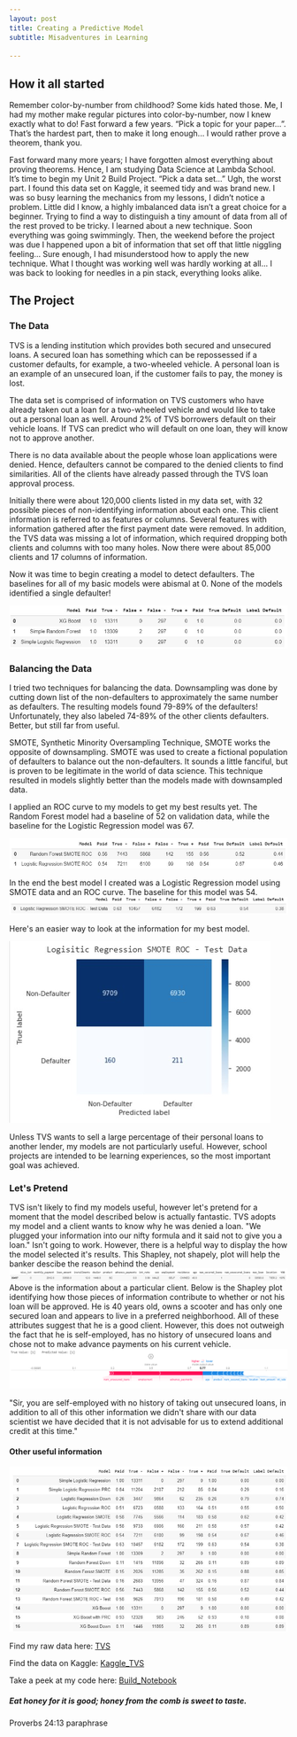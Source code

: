 ```yaml
---
layout: post
title: Creating a Predictive Model
subtitle: Misadventures in Learning

---
```

## How it all started


Remember color-by-number from childhood? Some kids hated those. Me, I had my mother make regular pictures into color-by-number, now I knew exactly what to do! Fast forward a few years. “Pick a topic for your paper…”. That’s the hardest part, then to make it long enough... I would rather prove a theorem, thank you.

Fast forward many more years; I have forgotten almost everything about proving theorems. Hence, I am studying Data Science at Lambda School. It’s time to begin my Unit 2 Build Project. “Pick a data set…” Ugh, the worst part. I found this data set on Kaggle, it seemed tidy and was brand new. I was so busy learning the mechanics from my lessons, I didn’t notice a problem. Little did I know, a highly imbalanced data isn’t a great choice for a beginner. Trying to find a way to distinguish a tiny amount of data from all of the rest proved to be tricky. I learned about a new technique. Soon everything was going swimmingly. Then, the weekend before the project was due I happened upon a bit of information that set off that little niggling feeling… Sure enough, I had misunderstood how to apply the new technique. What I thought was working well was hardly working at all… I was back to looking for needles in a pin stack, everything looks alike.

## The Project
### The Data

TVS is a lending institution which provides both secured and unsecured loans. A secured loan has something which can be repossessed if a customer defaults, for example, a two-wheeled vehicle. A personal loan is an example of an unsecured loan, if the customer fails to pay, the money is lost.

The data set is comprised of information on TVS customers who have already taken out a loan for a two-wheeled vehicle and would like to take out a personal loan as well. Around 2% of TVS borrowers default on their vehicle loans. If TVS can predict who will default on one loan, they will know not to approve another.

There is no data available about the people whose loan applications were denied. Hence, defaulters cannot be compared to the denied clients to find similarities. All of the clients have already passed through the TVS loan approval process.

Initially there were about 120,000 clients listed in my data set, with 32 possible pieces of non-identifying information about each one. This client information is referred to as features or columns. Several features with information gathered after the first payment date were removed. In addition, the TVS data was missing a lot of information, which required dropping both clients and columns with too many holes. Now there were about 85,000 clients and 17 columns of information.

Now it was time to begin creating a model to detect defaulters. The baselines for all of my basic models were abismal at 0. None of the models identified a single defaulter!

![Simple_Models](https://raw.githubusercontent.com/SaraWestWA/SaraWestWA.github.io/master/assets/img/Unit%202%20Simple%20Models.jpg)

### Balancing the Data
I tried two techniques for balancing the data. Downsampling was done by cutting down list of the non-defaulters to approximately the same number as defaulters. The resulting models found 79-89% of the defaulters! Unfortunately, they also labeled 74-89% of the other clients defaulters. Better, but still far from useful.

SMOTE, Synthetic Minority Oversampling Technique, SMOTE works the opposite of downsampling. SMOTE was used to create a fictional population of defaulters to balance out the non-defaulters. It sounds a little fanciful, but is proven to be legitimate in the world of data science. This technique resulted in models slightly better than the models made with downsampled data.

I applied an ROC curve to my models to get my best results yet. The Random Forest model had a baseline of 52 on validation data, while the baseline for the Logistic Regression model was 67.

![Val_Model](https://raw.githubusercontent.com/SaraWestWA/SaraWestWA.github.io/master/assets/img/Unit%202%20Best%20Validation%20Models.jpg)



In the end the best model I created was a Logistic Regression model using SMOTE data and an ROC curve. The baseline for this model was 54.
![Best_Model](https://raw.githubusercontent.com/SaraWestWA/SaraWestWA.github.io/master/assets/img/Unit%202%20Best%20Model.jpg)

Here's an easier way to look at the information for my best model.

![Best_CM](https://raw.githubusercontent.com/SaraWestWA/SaraWestWA.github.io/master/assets/img/Best%20Model%20Confusion%20Matrix.jpg)

Unless TVS wants to sell a large percentage of their personal loans to another lender, my models are not particularly useful. However, school projects are intended to be learning experiences, so the most important goal was achieved.

### Let's Pretend
TVS isn't likely to find my models useful, however let's pretend for a moment that the model described below is actually fantastic. TVS adopts my model and a client wants to know why he was denied a loan. "We plugged your information into our nifty formula and it said not to give you a loan." Isn't going to work. However, there is a helpful way to display the how the model selected it's results. This Shapley, not shapely, plot will help the banker descibe the reason behind the denial.
![Borrower](https://raw.githubusercontent.com/SaraWestWA/SaraWestWA.github.io/master/assets/img/Unit%202%20Shapley%20Row.png)
Above is the information about a particular client. Below is the Shapley plot identifying how those pieces of information contribute to whether or not his loan will be approved. He is 40 years old, owns a scooter and has only one secured loan and appears to live in a preferred neighborhood. All of these attributes suggest that he is a good client. However, this does not outweigh the fact that he is self-employed, has no history of unsecured loans and chose not to make advance payments on his current vehicle.
![Shapley_TP](https://raw.githubusercontent.com/SaraWestWA/SaraWestWA.github.io/master/assets/img/Unit%202%20Shapley%20TP.png)

"Sir, you are self-employed with no history of taking out unsecured loans, in addition to all of this other information we didn't share with our data scientist we have decided that it is not advisable for us to extend additional credit at this time."



#### Other useful information

![All_Models](https://raw.githubusercontent.com/SaraWestWA/SaraWestWA.github.io/master/assets/img/Unit%202%20All%20Models.jpg)

Find my raw data here: [TVS](https://raw.githubusercontent.com/SaraWestWA/DS-Unit-2-Applied-Modeling/master/TVS.csv)

Find the data on Kaggle: [Kaggle_TVS](https://www.kaggle.com/sjleshrac/tvs-loan-default)

Take a peek at my code here: [Build_Notebook](https://raw.githubusercontent.com/SaraWestWA/DS-Unit-2-Linear-Models/master/module4-model-interpretation/SW_DSTP7_Unit_2_Build.ipynb)

##### Eat honey for it is good; honey from the comb is sweet to taste.
Proverbs 24:13 paraphrase







